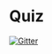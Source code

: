 # Quiz

[![Gitter](https://badges.gitter.im/immadisairaj-Quiz/Lobby.svg)](https://gitter.im/immadisairaj-Quiz/Lobby?utm_source=badge&utm_medium=badge&utm_campaign=pr-badge&utm_content=badge)